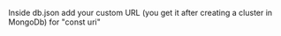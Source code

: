 Inside db.json add your custom URL (you get it after creating a cluster in MongoDb) for "const uri"
